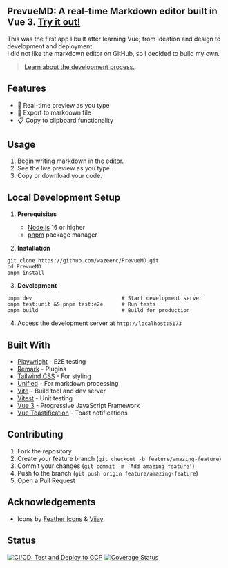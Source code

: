 ## PrevueMD: A real-time Markdown editor built in Vue 3. [Try it out!](https://bit.ly/prevuemd)

This was the first app I built after learning Vue; from ideation and design to development and deployment. <br>
I did not like the markdown editor on GitHub, so I decided to build my own.

> [Learn about the development process.](https://wazeerc.github.io/blog/learning-vue/)

## Features

- 🚀 Real-time preview as you type
- 💾 Export to markdown file
- 📋 Copy to clipboard functionality

## Usage

1. Begin writing markdown in the editor.
2. See the live preview as you type.
3. Copy or download your code.

## Local Development Setup

1. **Prerequisites**
   - [Node.js](https://nodejs.org/en/download) 16 or higher
   - [pnpm](https://pnpm.io/installation) package manager

2. **Installation**
```
git clone https://github.com/wazeerc/PrevueMD.git
cd PrevueMD
pnpm install
```

3. **Development**
```
pnpm dev                             # Start development server
pnpm test:unit && pnpm test:e2e      # Run tests
pnpm build                           # Build for production
```

4. Access the development server at `http://localhost:5173`

## Built With

- [Playwright](https://playwright.dev/) - E2E testing
- [Remark](https://remark.js.org/) - Plugins
- [Tailwind CSS](https://tailwindcss.com/) - For styling
- [Unified](https://unifiedjs.com/) - For markdown processing
- [Vite](https://vitejs.dev/) - Build tool and dev server
- [Vitest](https://vitest.dev/) - Unit testing
- [Vue 3](https://vuejs.org/) - Progressive JavaScript Framework
- [Vue Toastification](https://github.com/Maronato/vue-toastification) - Toast notifications

## Contributing

1. Fork the repository
2. Create your feature branch (`git checkout -b feature/amazing-feature`)
3. Commit your changes (`git commit -m 'Add amazing feature'`)
4. Push to the branch (`git push origin feature/amazing-feature`)
5. Open a Pull Request

## Acknowledgements

- Icons by [Feather Icons](https://feathericons.com/) & [Vijay](https://3dicons.co/)

## Status

[![CI/CD: Test and Deploy to GCP](https://github.com/wazeerc/PrevueMD/actions/workflows/ci-cd.yml/badge.svg)](https://github.com/wazeerc/PrevueMD/actions/workflows/ci-cd.yml)
[![Coverage Status](https://coveralls.io/repos/github/wazeerc/PrevueMD/badge.svg?branch=main)](https://coveralls.io/github/wazeerc/PrevueMD?branch=main)
